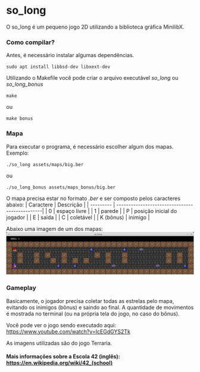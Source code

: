 # so_long
O so_long é um pequeno jogo 2D utilizando a biblioteca gráfica MinilibX.

### Como compilar?

Antes, é necessário instalar algumas dependências.
```
sudo apt install libbsd-dev libxext-dev
```

Utilizando o Makefile você pode criar o arquivo executável *so_long* ou *so_long_bonus*
```
make
```
ou
```
make bonus
```

### Mapa
Para executar o programa, é necessário escolher algum dos mapas. Exemplo:
```
./so_long assets/maps/big.ber
```
ou
```
./so_long_bonus assets/maps_bonus/big.ber
```
O mapa precisa estar no formato *.ber* e ser composto pelos caracteres abaixo:
| Caractere | Descrição                                      |
| --------- | -----------------------------------------------|
| 0         | espaço livre |
| 1         | parede |
| P         | posição inicial do jogador |
| E         | saída |
| C         | coletável |
| K (bônus) | inimigo |

Abaixo uma imagem de um dos mapas:
![](./assets/images/screenshot.png)

### Gameplay
Basicamente, o jogador precisa coletar todas as estrelas pelo mapa, evitando os inimigos (bônus) e saindo ao final.
A quantidade de movimentos é mostrada no terminal (ou na própria tela do jogo, no caso do bônus).

Você pode ver o jogo sendo executado aqui: https://www.youtube.com/watch?v=IcEGdGYS2Tk

As imagens utilizadas são do jogo Terraria.


#### Mais informações sobre a Escola 42 (inglês): https://en.wikipedia.org/wiki/42_(school)

